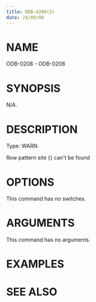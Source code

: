 ```yaml
---
title: ODB-0208(2)
date: 24/09/08
---
```


# NAME

ODB-0208 - ODB-0208

# SYNOPSIS

N/A.

# DESCRIPTION

Type: WARN

Row pattern site {} can't be found

# OPTIONS

This command has no switches.

# ARGUMENTS

This command has no arguments.

# EXAMPLES

# SEE ALSO
